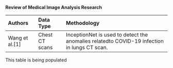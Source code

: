 **Review of Medical Image Analysis Research**

| Authors |Data Type | Methodology|
| :---  | :--- | :--- |
Wang et al.[1]|Chest CT scans|InceptionNet is used to detect the anomalies relatedto COVID-19 infection in lungs CT scan.|
























This table is being populated
